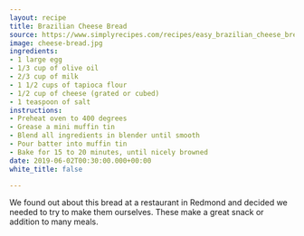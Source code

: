 ```yaml
---
layout: recipe
title: Brazilian Cheese Bread
source: https://www.simplyrecipes.com/recipes/easy_brazilian_cheese_bread/
image: cheese-bread.jpg
ingredients:
- 1 large egg
- 1/3 cup of olive oil
- 2/3 cup of milk
- 1 1/2 cups of tapioca flour
- 1/2 cup of cheese (grated or cubed)
- 1 teaspoon of salt
instructions:
- Preheat oven to 400 degrees
- Grease a mini muffin tin
- Blend all ingredients in blender until smooth
- Pour batter into muffin tin
- Bake for 15 to 20 minutes, until nicely browned
date: 2019-06-02T00:30:00.000+00:00
white_title: false

---
```

We found out about this bread at a restaurant in Redmond and decided we needed to try to make them ourselves. These make a great snack or addition to many meals.